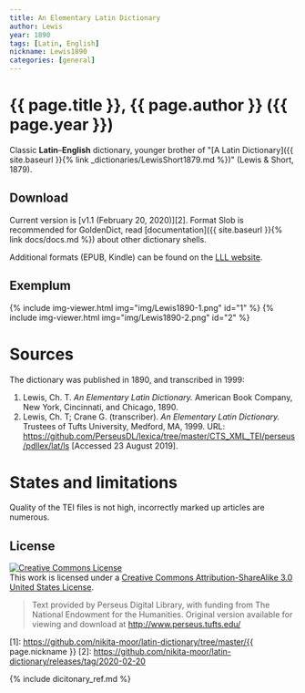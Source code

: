 ```yaml
---
title: An Elementary Latin Dictionary
author: Lewis
year: 1890
tags: [Latin, English]
nickname: Lewis1890
categories: [general]
---
```

# {{ page.title }}, {{ page.author }} ({{ page.year }})

Classic **Latin**–**English** dictionary, younger brother of "[A Latin Dictionary]({{ site.baseurl }}{% link _dictionaries/LewisShort1879.md %})" (Lewis & Short, 1879).


## Download

Current version is [v1.1 (February 20, 2020)][2]. Format Slob is recommended for GoldenDict, read [documentation]({{ site.baseurl }}{% link docs/docs.md %}) about other dictionary shells.

Additional formats (EPUB, Kindle) can be found on the [LLL website](http://www.litteraelatinae.eu/?p=381).


## Exemplum

<!--div class="spotlight-group" data-animation="" data-control="" data-autohide="false">
  <img src="img/Lewis1890-1.png" class="spotlight" height="200">
  <img src="img/Lewis1890-2.png" class="spotlight" height="200">
</div-->

{% include img-viewer.html img="img/Lewis1890-1.png" id="1" %}
{% include img-viewer.html img="img/Lewis1890-2.png" id="2" %}


# Sources

The dictionary was published in 1890, and transcribed in 1999:

1. Lewis, Ch. T. _An Elementary Latin Dictionary._ American Book Company, New York, Cincinnati, and Chicago, 1890.
1. Lewis, Ch. T; Crane G. (transcriber). _An Elementary Latin Dictionary._ Trustees of Tufts University, Medford, MA, 1999. URL: <https://github.com/PerseusDL/lexica/tree/master/CTS_XML_TEI/perseus/pdllex/lat/ls> \[Accessed 23 August 2019\].


# States and limitations

Quality of the TEI files is not high, incorrectly marked up articles are numerous.


## License

<a rel="license" href="https://creativecommons.org/licenses/by-sa/3.0/us/">
<img alt="Creative Commons License"
     style="border-width:0"
     src="https://i.creativecommons.org/l/by-sa/3.0/88x31.png" />
</a><br />This work is licensed under a <a rel="license" href="https://creativecommons.org/licenses/by-sa/3.0/us/">Creative Commons Attribution-ShareAlike 3.0 United States License</a>.

> Text provided by Perseus Digital Library, with funding from The National Endowment for the Humanities. Original version available for viewing and download at <http://www.perseus.tufts.edu/>


[1]: https://github.com/nikita-moor/latin-dictionary/tree/master/{{ page.nickname }}
[2]: https://github.com/nikita-moor/latin-dictionary/releases/tag/2020-02-20

{% include dicitonary_ref.md %}

